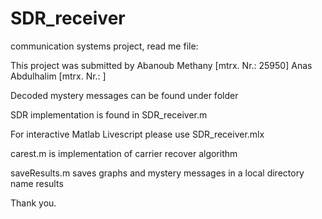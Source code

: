 # SDR_receiver

communication systems project, read me file:

This project was submitted by
Abanoub Methany [mtrx. Nr.: 25950]
Anas Abdulhalim [mtrx. Nr.:  ]

Decoded mystery messages can be found under <results> folder

SDR implementation is found in SDR_receiver.m 

For interactive Matlab Livescript please use SDR_receiver.mlx

carest.m is implementation of carrier recover algorithm

saveResults.m saves graphs and mystery messages in a local directory name results

Thank you.